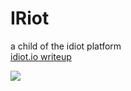 # IRiot
a child of the idiot platform  
[idiot.io writeup](http://idiot.io/blog/simple-ir-transmitter)


![](https://i.imgur.com/lR23P8l.png)
